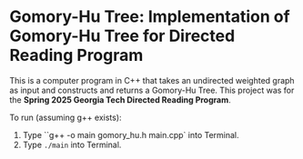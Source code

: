 # Gomory-Hu Tree: Implementation of Gomory-Hu Tree for Directed Reading Program

This is a computer program in C++ that takes an undirected weighted graph as input and constructs and returns a Gomory-Hu Tree. This project was for the **Spring 2025 Georgia Tech Directed Reading Program**.

To run (assuming g++ exists):

1. Type ``g++ -o main gomory_hu.h main.cpp` into Terminal.
2. Type ``./main`` into Terminal.
